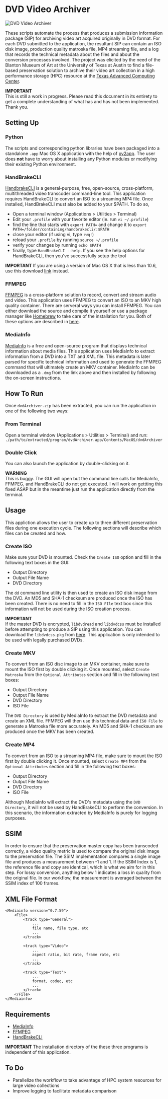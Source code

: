 # DVD Video Archiver

![DVD Video Archiver](https://dl.dropboxusercontent.com/u/25652072/DVD-Video-Archiver.jpg)

These scripts automate the process that produces a submission information package (SIP) for archiving video art acquired originally in DVD format. For each DVD submitted to the application,
the resultant SIP can contain an ISO disk image, production quality matroska file, MP4 streaming file, and a log that records the technical metadata about the files and about the conversion processes involved. The project was elicited by the need of the Blanton Museum of Art at the University of Texas at Austin to find a file-based preservation solution to archive their video art collection 
in a high performance storage (HPC) resource at the [Texas Advanced Computing Center](http://www.tacc.utexas.edu/).

**IMPORTANT**  
This is still a work in progress. Please read this document in its entirety to get a complete understanding of what has and has not been implemented. Thank you.


## Setting Up

### Python

The scripts and corresponding python libraries have been packaged into a standalone `.app` Mac OS X application with the help of [py2app](http://wiki.python.org/moin/MacPython/py2app). The user does **not** have to worry about installing any Python modules or modifying their existing Python environment. 

### HandBrakeCLI

[HandbrakeCLI](http://handbrake.fr/downloads2.php) is a general-purpose, free, open-source, cross-platform, multithreaded video transcoder command-line tool. This application requires HandBrakeCLI to convert an ISO to a streaming MP4 file. Once installed, HandBrakeCLI must also be added to your $PATH. To do so, 

* Open a terminal window (Applications > Utilities > Terminal)   
* Edit your `.profile` with your favorite editor (ie. run `vi ~/.profile`)    
* find the line that starts with `export PATH=` and change it to `export PATH=/folder/containing/handbrakecli/:$PATH`  
* close your editor (if using vi, type `:wq!`)   
* reload your `.profile` by running `source ~/.profile`  
* verify your changes by running `echo $PATH`  
* finally, type `HandBrakeCLI --help`. If you see the help options for HandBrakeCLI, then you've successfully setup the tool   

**IMPORTANT**
If you are using a version of Mac OS X that is less than 10.6, use this download [link]() instead.

### FFMPEG

[FFMPEG](http://ffmpeg.org/ffmpeg.html) is a cross-platform solution to record, convert and stream audio and video. This application uses FFMPEG to convert an ISO to an MKV high quality container. There are serveral ways you can install FFMPEG. You can either download the source and compile it yourself or use a package manager like [Homebrew](http://mxcl.github.io/homebrew/) to take care of the installation for you. Both of these options are described in [here](http://ffmpeg.org/trac/ffmpeg/wiki/MacOSXCompilationGuide).

### MediaInfo

[MediaInfo](http://mediainfo.sourceforge.net/en/Download/Mac_OS) is a free and open-source program that displays technical information about media files. This application uses MediaInfo to extract information from a DVD into a TXT and XML file. This metadata is later parsed for specific technical information and used to generate the FFMPEG command that will ultimately create an MKV container. MediaInfo can be downloaded as a `.dmg` from the link above and then installed by following the on-screen instructions.


## How To Run

Once `dvdArchiver.zip` has been extracted, you can run the application in one of the following two ways:

### From Terminal 
Open a terminal window (Applications > Utilities > Terminal) and run:   
	`./path/to/extracted/program/dvdArchiver.app/Contents/MacOS/dvdArchiver`

### Double Click
You can also launch the application by double-clicking on it.   

**WARNING**   
This is buggy. The GUI will open but the command line calls for MediaInfo, FFMPEG, and HandBrakeCLI do not get executed. I will work on gettting this fixed ASAP but in the meantime just run the application directly from the terminal.


## Usage   

This appliction allows the user to create up to three different preservation files during one execution cycle. The following sections will describe which files can be created and how.

### Create ISO

Make sure your DVD is mounted. Check the `Create ISO` option and fill in the following text boxes in the GUI:
* Output Directory  
* Output File Name  
* DVD Directory  

The `dd` command line utility is then used to create an ISO disk image from the DVD. An MD5 and SHA-1 checksum are produced once the ISO has been created. There is no need to fill in the `ISO FIle` text box since this information will not be used during the ISO creation process.    

**IMPORTANT**   
If the master DVD is encrypted, `libdvdread` and `libdvdcss` must be installed before attempting to produce a SIP using this application. You can download the `libdvdcss.pkg` from [here](http://download.videolan.org/pub/videolan/libdvdcss/1.2.11/macosx/). This application is only intended to be used with legally purchased DVDs.  

### Create MKV

To convert from an ISO disc image to an MKV container, make sure to mount the ISO first by double clicking it. Once mounted, select `Create Matroska` from the `Optional Attributes` section and fill in the following text boxes:    
* Output Directory    
* Output File Name   
* DVD Directory    
* ISO File   

The `DVD Directory` is used by MediaInfo to extract the DVD metadata and create an XML file. FFMPEG will then use this technical data and `ISO File` to generate a Matroska file more accurately. An MD5 and SHA-1 checksum are produced once the MKV has been created.

### Create MP4

To convert from an ISO to a streaming MP4 file, make sure to mount the ISO first by double clicking it. Once mounted, select `Create MP4` from the `Optional Attributes` section and fill in the following text boxes:   
* Output Directory        
* Output File Name   
* DVD Directory        
* ISO File

Although MediaInfo will extract the DVD's metadata using the `DVD Directory`, it will not be used by HandBrakeCLI to perform the conversion. In this scenario, the information extracted by MediaInfo is purely for logging purposes.    


## SSIM

In order to ensure that the preservation master copy has been transcoded correctly, a video quality metric is used to compare the original disk image to the preservation file. The SSIM implementation compares a single image file and produces a measurement between -1 and 1. If the SSIM Index is 1, the reference file and copy are identical, which is what we aim for in this step. For lossy conversion, anything below 1 indicates a loss in quality from the original file. In our workflow, the measurement is averaged between the SSIM index of 100 frames.


## XML File Format

```
<Mediainfo version="0.7.59">
	<File>
		<track type="General">
			...
			file name, file type, etc
			...
		</track>

		<track type="Video">
			...
			aspect ratio, bit rate, frame rate, etc
			...
		</track>

		<track type="Text">
			...
			format, codec, etc
			...
		</track>
	</File>
</Mediainfo>
```


## Requirements

* [MediaInfo](http://mediainfo.sourceforge.net/en)
* [FFMPEG](http://ffmpeg.org/ffmpeg.html)
* [HandBrakeCLI](https://trac.handbrake.fr/wiki/CLIGuide)

**IMPORTANT**
The installation directory of the these three programs is independent of this application.


## To Do

* Parallelize the workflow to take advantage of HPC system resources for large video collections
* Improve logging to facilitate metadata comparison 
